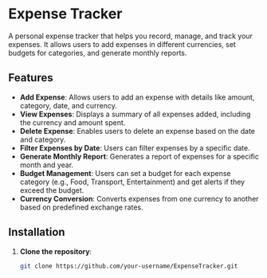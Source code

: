 # Expense Tracker

A personal expense tracker that helps you record, manage, and track your expenses. It allows users to add expenses in different currencies, set budgets for categories, and generate monthly reports.

## Features

- **Add Expense**: Allows users to add an expense with details like amount, category, date, and currency.
- **View Expenses**: Displays a summary of all expenses added, including the currency and amount spent.
- **Delete Expense**: Enables users to delete an expense based on the date and category.
- **Filter Expenses by Date**: Users can filter expenses by a specific date.
- **Generate Monthly Report**: Generates a report of expenses for a specific month and year.
- **Budget Management**: Users can set a budget for each expense category (e.g., Food, Transport, Entertainment) and get alerts if they exceed the budget.
- **Currency Conversion**: Converts expenses from one currency to another based on predefined exchange rates.

## Installation

1. **Clone the repository**:
   ```bash
   git clone https://github.com/your-username/ExpenseTracker.git
